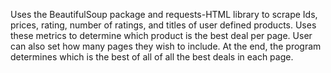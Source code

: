 Uses the BeautifulSoup package and requests-HTML library to scrape Ids, prices, rating, number of ratings, and titles of user defined products. Uses these metrics to determine which product is the best deal per page. User can also set how many pages they wish to include. At the end, the program determines which is the best of all of all the best deals in each page.
